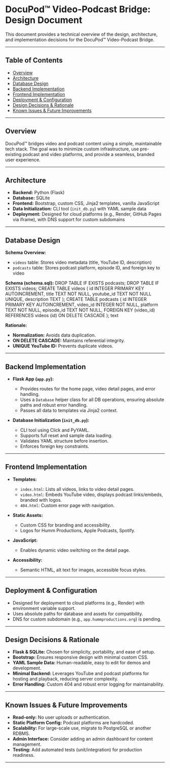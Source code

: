 # DocuPod™ Video-Podcast Bridge: Design Document

This document provides a technical overview of the design, architecture, and implementation decisions for the DocuPod™ Video-Podcast Bridge.

---

## Table of Contents

- [Overview](#overview)
- [Architecture](#architecture)
- [Database Design](#database-design)
- [Backend Implementation](#backend-implementation)
- [Frontend Implementation](#frontend-implementation)
- [Deployment & Configuration](#deployment--configuration)
- [Design Decisions & Rationale](#design-decisions--rationale)
- [Known Issues & Future Improvements](#known-issues--future-improvements)

---

## Overview

DocuPod™ bridges video and podcast content using a simple, maintainable tech stack. The goal was to minimize custom infrastructure, use pre-existing podcast and video platforms, and provide a seamless, branded user experience.

---

## Architecture

- **Backend:** Python (Flask)
- **Database:** SQLite
- **Frontend:** Bootstrap, custom CSS, Jinja2 templates, vanilla JavaScript
- **Data Initialization:** CLI tool (`init_db.py`) with YAML sample data
- **Deployment:** Designed for cloud platforms (e.g., Render, GitHub Pages via iframe), with DNS support for custom subdomains

---

## Database Design

**Schema Overview:**

- `videos` table: Stores video metadata (title, YouTube ID, description)
- `podcasts` table: Stores podcast platform, episode ID, and foreign key to video

**Schema (schema.sql):**
DROP TABLE IF EXISTS podcasts;
DROP TABLE IF EXISTS videos;
CREATE TABLE videos (
id INTEGER PRIMARY KEY AUTOINCREMENT,
title TEXT NOT NULL,
youtube_id TEXT NOT NULL UNIQUE,
description TEXT
);
CREATE TABLE podcasts (
id INTEGER PRIMARY KEY AUTOINCREMENT,
video_id INTEGER NOT NULL,
platform TEXT NOT NULL,
episode_id TEXT NOT NULL,
FOREIGN KEY (video_id) REFERENCES videos (id) ON DELETE CASCADE
);
text

**Rationale:**
- **Normalization:** Avoids data duplication.
- **ON DELETE CASCADE:** Maintains referential integrity.
- **UNIQUE YouTube ID:** Prevents duplicate videos.

---

## Backend Implementation

- **Flask App (`app.py`):**
  - Provides routes for the home page, video detail pages, and error handling.
  - Uses a `Database` helper class for all DB operations, ensuring absolute paths and robust error handling.
  - Passes all data to templates via Jinja2 context.

- **Database Initialization (`init_db.py`):**
  - CLI tool using Click and PyYAML.
  - Supports full reset and sample data loading.
  - Validates YAML structure before insertion.
  - Enforces foreign key constraints.

---

## Frontend Implementation

- **Templates:**
  - `index.html`: Lists all videos, links to video detail pages.
  - `video.html`: Embeds YouTube video, displays podcast links/embeds, branded with logos.
  - `404.html`: Custom error page with navigation.

- **Static Assets:**
  - Custom CSS for branding and accessibility.
  - Logos for Humm Productions, Apple Podcasts, Spotify.

- **JavaScript:**
  - Enables dynamic video switching on the detail page.

- **Accessibility:**
  - Semantic HTML, alt text for images, accessible focus styles.

---

## Deployment & Configuration

- Designed for deployment to cloud platforms (e.g., Render) with environment variable support.
- Uses absolute paths for database and assets for compatibility.
- DNS for custom subdomain (e.g., `app.hummproductions.org`) is pending.

---

## Design Decisions & Rationale

- **Flask & SQLite:** Chosen for simplicity, portability, and ease of setup.
- **Bootstrap:** Ensures responsive design with minimal custom CSS.
- **YAML Sample Data:** Human-readable, easy to edit for demos and development.
- **Minimal Backend:** Leverages YouTube and podcast platforms for hosting and playback, reducing server complexity.
- **Error Handling:** Custom 404 and robust error logging for maintainability.

---

## Known Issues & Future Improvements

- **Read-only:** No user uploads or authentication.
- **Static Platform Config:** Podcast platforms are hardcoded.
- **Scalability:** For large-scale use, migrate to PostgreSQL or another RDBMS.
- **Admin Interface:** Consider adding an admin dashboard for content management.
- **Testing:** Add automated tests (unit/integration) for production readiness.

---
